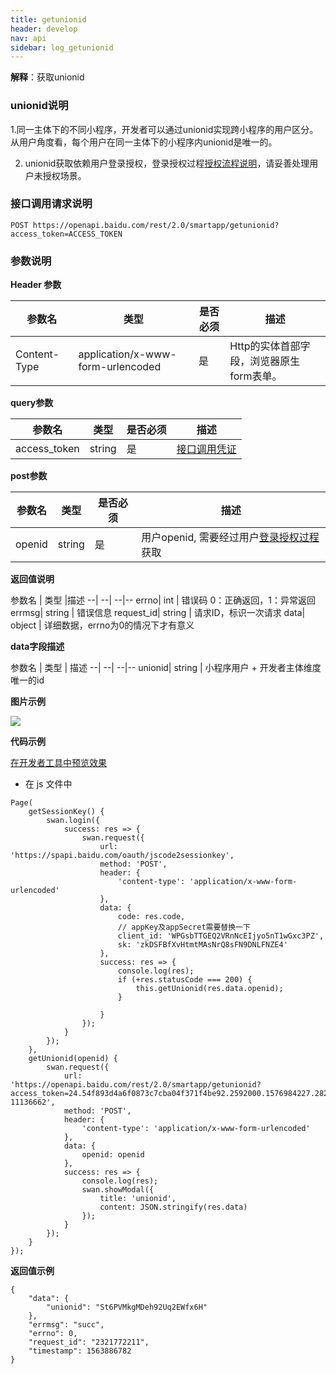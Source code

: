 ```yaml
---
title: getunionid
header: develop
nav: api
sidebar: log_getunionid
---
```


 
**解释**：获取unionid

### unionid说明
1.同一主体下的不同小程序，开发者可以通过unionid实现跨小程序的用户区分。从用户角度看，每个用户在同一主体下的小程序内unionid是唯一的。

2. unionid获取依赖用户登录授权，登录授权过程[授权流程说明](https://smartprogram.baidu.com/docs/develop/api/open_log/)，请妥善处理用户未授权场景。

### 接口调用请求说明
```
POST https://openapi.baidu.com/rest/2.0/smartapp/getunionid?access_token=ACCESS_TOKEN
```
### 参数说明

**Header 参数**

参数名 | 类型 | 是否必须 | 描述 
--| --| --|--
Content-Type| application/x-www-form-urlencoded | 是 | Http的实体首部字段，浏览器原生form表单。|

**query参数**

参数名 | 类型 | 是否必须 | 描述 
--| --| --|--
access_token| string | 是 | [接口调用凭证](https://smartprogram.baidu.com/docs/develop/serverapi/power_exp/)


**post参数**

参数名 | 类型 | 是否必须 | 描述 
--| --| --|--
openid| string | 是 | 用户openid, 需要经过用户[登录授权过程](https://smartprogram.baidu.com/docs/develop/api/open_log/)获取


**返回值说明**

参数名 | 类型 |描述 
--| --| --|--
errno| int | 错误码 0：正确返回，1：异常返回
errmsg| string | 错误信息
request_id| string | 请求ID，标识一次请求
data| object | 详细数据，errno为0的情况下才有意义


**data字段描述**

参数名 | 类型 | 描述 
--| --| --|--
unionid| string | 小程序用户 + 开发者主体维度 唯一的id

**图片示例**

<div class="m-doc-custom-examples">
    <div class="m-doc-custom-examples-correct">
        <img src="https://b.bdstatic.com/miniapp/images/getunionid.gif">
    </div>
    <div class="m-doc-custom-examples-correct">
        <img src=" ">
    </div>
    <div class="m-doc-custom-examples-correct">
        <img src=" ">
    </div>     
</div>

**代码示例**

<a href="swanide://fragment/17bbb40b4856d0a6c59955a3567fe5a51574405159785" title="在开发者工具中预览效果" target="_self">在开发者工具中预览效果</a>

* 在 js 文件中 
```
Page(
    getSessionKey() {
        swan.login({
            success: res => {
                swan.request({
                    url: 'https://spapi.baidu.com/oauth/jscode2sessionkey',
                    method: 'POST',
                    header: {
                        'content-type': 'application/x-www-form-urlencoded'
                    },
                    data: {
                        code: res.code,
                        // appKey及appSecret需要替换一下
                        client_id: 'WPGsbTTGEQ2VRnNcEIjyo5nT1wGxc3PZ',
                        sk: 'zkDSFBfXvHtmtMAsNrQ8sFN9DNLFNZE4'
                    },
                    success: res => {
                        console.log(res);
                        if (+res.statusCode === 200) {
                            this.getUnionid(res.data.openid);
                        }
                        
                    }
                });
            }
        });
    },
    getUnionid(openid) {
        swan.request({
            url: 'https://openapi.baidu.com/rest/2.0/smartapp/getunionid?access_token=24.54f893d4a6f0873c7cba04f371f4be92.2592000.1576984227.282335-11136662',
            method: 'POST',
            header: {
                'content-type': 'application/x-www-form-urlencoded'
            },
            data: {
                openid: openid
            },
            success: res => {
                console.log(res);
                swan.showModal({
                    title: 'unionid',
                    content: JSON.stringify(res.data)
                });
            }
        });
    }
});
```

**返回值示例**
```
{ 
    "data": {
        "unionid": "St6PVMkgMDeh92Uq2EWfx6H"
    },
    "errmsg": "succ",
    "errno": 0,
    "request_id": "2321772211",
    "timestamp": 1563886782
}
```


